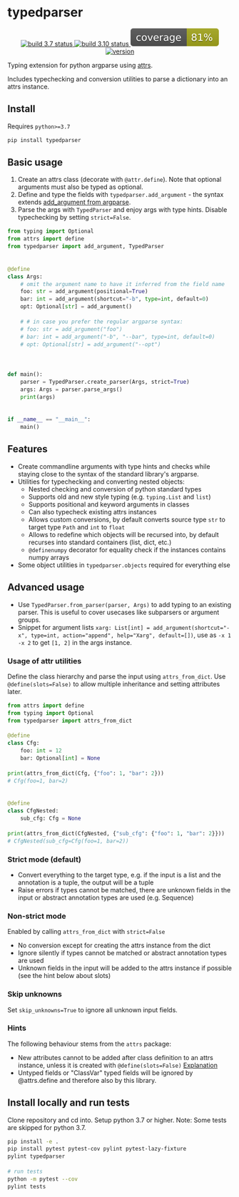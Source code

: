 # typedparser

<p align="center">
<a href="https://github.com/simonging/typedparser/actions/workflows/build-py37.yml">
  <img alt="build 3.7 status" title="build 3.7 status" src="https://img.shields.io/github/actions/workflow/status/simonging/typedparser/build-py37.yml?branch=main&label=build%203.7" />
</a>
<a href="https://github.com/simonging/typedparser/actions/workflows/build-py310.yml">
  <img alt="build 3.10 status" title="build 3.10 status" src="https://img.shields.io/github/actions/workflow/status/simonging/typedparser/build-py310.yml?branch=main&label=build%203.10" />
</a>
<img alt="coverage" title="coverage" src="https://raw.githubusercontent.com/simonging/typedparser/main/docs/coverage.svg" />
<a href="https://pypi.org/project/typedparser/">
  <img alt="version" title="version" src="https://img.shields.io/pypi/v/typedparser?color=success" />
</a>
</p>

Typing extension for python argparse using [attrs](https://www.attrs.org/en/stable/).

Includes typechecking and conversion utilities to parse a dictionary into an attrs instance. 

## Install

Requires `python>=3.7`

```bash
pip install typedparser
```

## Basic usage

1. Create an attrs class (decorate with `@attr.define`). Note that optional arguments must also be typed as optional.
2. Define and type the fields with `typedparser.add_argument` - the syntax extends [add_argument from argparse](https://docs.python.org/3/library/argparse.html#the-add-argument-method).
3. Parse the args with `TypedParser` and enjoy args with type hints. Disable typechecking by setting `strict=False`.

~~~python
from typing import Optional
from attrs import define
from typedparser import add_argument, TypedParser


@define
class Args:   
    # omit the argument name to have it inferred from the field name
    foo: str = add_argument(positional=True)
    bar: int = add_argument(shortcut="-b", type=int, default=0)
    opt: Optional[str] = add_argument()

    # # in case you prefer the regular argparse syntax:
    # foo: str = add_argument("foo")
    # bar: int = add_argument("-b", "--bar", type=int, default=0)
    # opt: Optional[str] = add_argument("--opt")
    
    

def main():
    parser = TypedParser.create_parser(Args, strict=True)
    args: Args = parser.parse_args()
    print(args)


if __name__ == "__main__":
    main()

~~~


## Features

* Create commandline arguments with type hints and checks while
staying close to the syntax of the standard library's argparse.
* Utilities for typechecking and converting nested objects:
  * Nested checking and conversion of python standard types
  * Supports old and new style typing (e.g. `typing.List` and `list`)
  * Supports positional and keyword arguments in classes
  * Can also typecheck existing attrs instances
  * Allows custom conversions, by default converts source type `str` to target type `Path` and
    `int` to `float`
  * Allows to redefine which objects will be recursed into, by default recurses into standard
    containers (list, dict, etc.)
  * `@definenumpy` decorator for equality check if the instances contains numpy arrays
* Some object utilities in `typedparser.objects` required for everything else

## Advanced usage

* Use `TypedParser.from_parser(parser, Args)` to add typing to an existing parser. This is useful
to cover usecases like subparsers or argument groups.
* Snippet for argument lists `xarg: List[int] = add_argument(shortcut="-x", type=int, action="append", help="Xarg", default=[])`,
use as `-x 1 -x 2` to get `[1, 2]` in the args instance.

### Usage of attr utilities

Define the class hierarchy and parse the input using `attrs_from_dict`.
Use `@define(slots=False)` to allow multiple inheritance and setting attributes later.

~~~python
from attrs import define
from typing import Optional
from typedparser import attrs_from_dict

@define
class Cfg:
    foo: int = 12
    bar: Optional[int] = None

print(attrs_from_dict(Cfg, {"foo": 1, "bar": 2}))
# Cfg(foo=1, bar=2)


@define
class CfgNested:
    sub_cfg: Cfg = None

print(attrs_from_dict(CfgNested, {"sub_cfg": {"foo": 1, "bar": 2}}))
# CfgNested(sub_cfg=Cfg(foo=1, bar=2))
~~~


### Strict mode (default)

* Convert everything to the target type, e.g. if the input is a list and the annotation is a tuple,
  the output will be a tuple
* Raise errors if types cannot be matched, there are unknown fields in the input or
  abstract annotation types are used (e.g. Sequence)

### Non-strict mode

Enabled by calling `attrs_from_dict` with `strict=False`

* No conversion except for creating the attrs instance from the dict
* Ignore silently if types cannot be matched or abstract annotation types are used
* Unknown fields in the input will be added to the attrs instance if possible
  (see the hint below about slots)

### Skip unknowns

Set `skip_unknowns=True` to ignore all unknown input fields.

### Hints

The following behaviour stems from the `attrs` package:

* New attributes cannot to be added after class definition to an attrs instance,
  unless it is created with `@define(slots=False)`
  [Explanation](https://www.attrs.org/en/21.2.0/glossary.html#term-slotted-classes)
* Untyped fields or "ClassVar" typed fields will be ignored by @attrs.define
  and therefore also by this library.

## Install locally and run tests

Clone repository and cd into. Setup python 3.7 or higher. 
Note: Some tests are skipped for python 3.7.

~~~bash
pip install -e .
pip install pytest pytest-cov pylint pytest-lazy-fixture
pylint typedparser

# run tests
python -m pytest --cov
pylint tests
~~~
